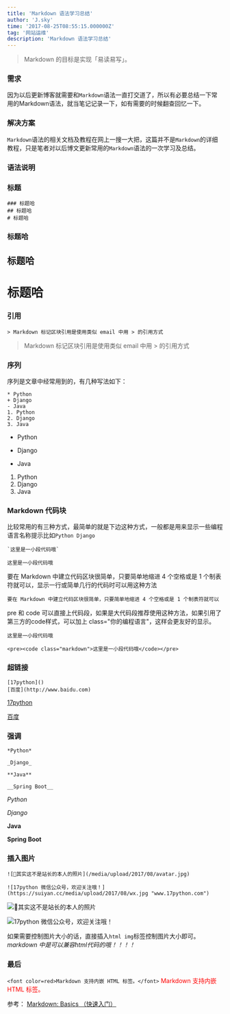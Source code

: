 ```yaml
---
title: 'Markdown 语法学习总结'
author: 'J.sky'
time: '2017-08-25T08:55:15.000000Z'
tag: '网站运维'
description: 'Markdown 语法学习总结'
---
```


> Markdown 的目标是实现「易读易写」。

### 需求

因为以后更新博客就需要和`Markdown`语法一直打交道了，所以有必要总结一下常用的Markdown语法，就当笔记记录一下，如有需要的时候翻查回忆一下。

### 解决方案

`Markdown`语法的相关文档及教程在网上一搜一大把，这篇并不是`Markdown`的详细教程，只是笔者对以后博文更新常用的`Markdown`语法的一次学习及总结。

### 语法说明

 ### 标题

    ### 标题哈  
    ## 标题哈  
    # 标题哈

### 标题哈  
## 标题哈  
# 标题哈


### 引用
    > Markdown 标记区块引用是使用类似 email 中用 > 的引用方式

> Markdown 标记区块引用是使用类似 email 中用 > 的引用方式

### 序列

序列是文章中经常用到的，有几种写法如下：

    * Python
    + Django
    - Java
    1. Python
    2. Django
    3. Java

* Python
+ Django
- Java
1. Python
2. Django
3. Java

### Markdown 代码块
比较常用的有三种方式，最简单的就是下边这种方式，一般都是用来显示一些编程语言名称提示比如`Python Django`

    `这里是一小段代码哦`

`这里是一小段代码哦`

要在 Markdown 中建立代码区块很简单，只要简单地缩进 4 个空格或是 1 个制表符就可以，显示一行或简单几行的代码时可以用这种方法

    要在 Markdown 中建立代码区块很简单，只要简单地缩进 4 个空格或是 1 个制表符就可以

pre 和 code 可以直接上代码段，如果是大代码段推荐使用这种方法，如果引用了第三方的code样式，可以加上 class="你的编程语言"，这样会更友好的显示。

    这里是一小段代码哦

    <pre><code class="markdown">这里是一小段代码哦</code></pre>

### 超链接
    [17python]()
    [百度](http://www.baidu.com)
    

[17python](http://www.17python.com)

[百度](http://www.baidu.com)

### 强调

    *Python*
    
    _Django_
    
    **Java**
    
    __Spring Boot__


*Python*

_Django_

**Java**

__Spring Boot__

### 插入图片

    ![其实这不是站长的本人的照片](/media/upload/2017/08/avatar.jpg)
    
    ![17python 微信公众号，欢迎关注哦！](https://suiyan.cc/media/upload/2017/08/wx.jpg "www.17python.com")

![其实这不是站长的本人的照片](https://suiyan.cc/assets/images/media/upload/2017/08/avatar.jpg)

![17python 微信公众号，欢迎关注哦！](https://suiyan.cc/assets/images/media/upload/2017/08/wx.jpg "www.17python.com")

如果需要控制图片大小的话，直接插入`html img`标签控制图片大小即可。*markdown 中是可以兼容html代码的哦！！！！*

### 最后

`<font color=red>Markdown 支持内嵌 HTML 标签。</font>`
<font color=red>Markdown 支持内嵌 HTML 标签。</font> 

参考：
[Markdown: Basics （快速入门）](http://www.appinn.com/markdown/basic.html)
